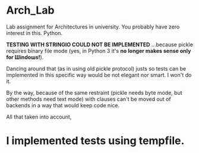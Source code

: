 Arch_Lab
======

Lab assignment for Architectures in university. You probably have zero interest in this. Python.

**TESTING WITH STRINGIO COULD NOT BE IMPLEMENTED**
...because pickle requires binary file mode (yes, in Python 3 it's **no longer makes sense only for Шindoшs!**).

Dancing around that (as in using old pickle protocol) justs so tests can be implemented in this specific way would be not elegant nor smart. I won't do it.

By the way, because of the same restraint (pickle needs byte mode, but other methods need text mode) with clauses can't be moved out of backends in a way that would keep code nice.

All that taken into account,

# I implemented tests using tempfile.
